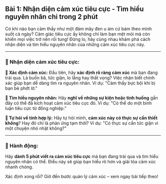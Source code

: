 ## Bài 1: Nhận diện cảm xúc tiêu cực - Tìm hiểu nguyên nhân chỉ trong 2 phút

Có khi nào bạn cảm thấy như một đám mây đen u ám cứ bám theo mình suốt cả ngày? Cảm giác tiêu cực ấy không chỉ làm bạn mệt mỏi mà còn khiến mọi việc trở nên rối tung! Đừng lo, hãy cùng nhau khám phá cách nhận diện và tìm hiểu nguyên nhân của những cảm xúc tiêu cực này.

---

### 📌 Nhận diện cảm xúc tiêu cực:

**🔹 Xác định cảm xúc:**
Đầu tiên, hãy **xác định rõ ràng cảm xúc** mà bạn đang trải qua. Là buồn bã, tức giận, lo lắng hay thất vọng? Việc nhận biết chính xác giúp bạn dễ dàng tìm ra nguyên nhân. Ví dụ: "Cảm thấy bực bội khi bị bạn bè phớt lờ."

**🔹 Tìm hiểu nguyên nhân:**
Hãy **nghĩ về những sự kiện hoặc tình huống** gần đây có thể đã kích hoạt cảm xúc tiêu cực đó. Ví dụ: "Có thể do một bình luận tiêu cực từ đồng nghiệp."

**🔹 Tự hỏi về tính hợp lý:**
Hãy tự hỏi mình, **cảm xúc này có thực sự cần thiết không**? Hay đó chỉ là phản ứng tạm thời? Ví dụ: "Có thực sự cần tức giận vì một chuyện nhỏ nhặt không?"

---

### 🚀 Hành động:

Hãy **dành 5 phút viết ra cảm xúc tiêu cực** mà bạn đang trải qua và tìm hiểu nguyên nhân có thể. Điều này sẽ giúp bạn hiểu rõ hơn và giải tỏa cảm xúc nhanh chóng.

Xác định xong rồi? Giờ đến bước quản lý cảm xúc – xem ngay bài tiếp theo!
